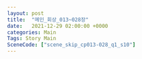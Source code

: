 ```yaml
---
layout: post
title:  "메인_회상_013~028장"
date:   2021-12-29 02:00:00 +0000
categories: Main
Tags: Story Main
SceneCode: ["scene_skip_cp013-028_q1_s10"]
---
```

